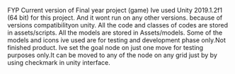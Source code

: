 FYP
Current version of Final year project (game) Ive used Unity 2019.1.2f1 (64 bit) for this project. And it wont run on any other versions. because of versions compatibilityon unity. All the code and classes of codes are stored in assets/scripts. All the models are stored in Assets/models. Some of the models and icons ive used are for testing and development phase only.Not finished product. Ive set the goal node on just one move for testing purposes only.It can be moved to any of the node on any grid just by by using checkmark in unity interface.
